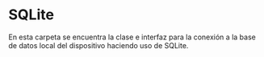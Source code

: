 ﻿# SQLite
En esta carpeta se encuentra la clase e interfaz para la conexión a la base de datos local del dispositivo haciendo uso de SQLite.